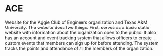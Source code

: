 # ACE
Website for the Aggie Club of Engineers organization and Texas A&M University.  The website does two things.  First, serves as a basic static website with information about the organization open to the public.  It also has an account and event tracking system that allows officers to create custom events that members can sign up for before attending.  The system tracks the points and attendance of all the members of the organization.
